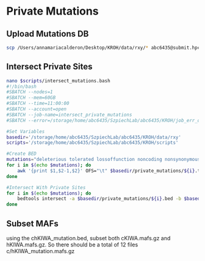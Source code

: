 # Private Mutations

## Upload Mutations DB
```bash
scp /Users/annamariacalderon/Desktop/KROH/data/rxy/* abc6435@submit.hpc.psu.edu:/storage/home/abc6435/SzpiechLab/abc6435/KROH/data/rxy/private_mutations
```

## Intersect Private Sites
```bash
nano $scripts/intersect_mutations.bash
#!/bin/bash
#SBATCH --nodes=1
#SBATCH --mem=60GB
#SBATCH --time=11:00:00
#SBATCH --account=open
#SBATCH --job-name=intersect_private_mutations
#SBATCH --error=/storage/home/abc6435/SzpiechLab/abc6435/KROH/job_err_output/%x.%j.out

#Set Variables
basedir='/storage/home/abc6435/SzpiechLab/abc6435/KROH/data/rxy'
scripts='/storage/home/abc6435/SzpiechLab/abc6435/KROH/scripts'

#Create BED
mutations="deleterious tolerated lossoffunction noncoding nonsynonymous synonymous"
for i in $(echo $mutations); do
    awk '{print $1,$2-1,$2}' OFS="\t" $basedir/private_mutations/${i}.txt | sed 1d > $basedir/private_mutations/${i}.bed;
done

#Intersect With Private Sites
for i in $(echo $mutations); do
    bedtools intersect -a $basedir/private_mutations/${i}.bed -b $basedir/private_sites/chKIWA_private.bed > $basedir/private_mutations/chKIWA_${i}.bed;
done
```

## Subset MAFs
using the chKIWA_mutation.bed, subset both cKIWA.mafs.gz and hKIWA.mafs.gz. So there should be a total of 12 files c/hKIWA_mutation.mafs.gz